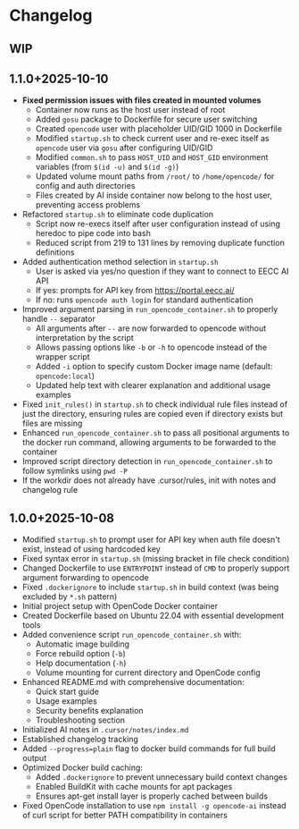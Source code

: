 # Changelog

## WIP

## 1.1.0+2025-10-10

- **Fixed permission issues with files created in mounted volumes**
  - Container now runs as the host user instead of root
  - Added `gosu` package to Dockerfile for secure user switching
  - Created `opencode` user with placeholder UID/GID 1000 in Dockerfile
  - Modified `startup.sh` to check current user and re-exec itself as `opencode` user via `gosu` after configuring UID/GID
  - Modified `common.sh` to pass `HOST_UID` and `HOST_GID` environment variables (from `$(id -u)` and `$(id -g)`)
  - Updated volume mount paths from `/root/` to `/home/opencode/` for config and auth directories
  - Files created by AI inside container now belong to the host user, preventing access problems
- Refactored `startup.sh` to eliminate code duplication
  - Script now re-execs itself after user configuration instead of using heredoc to pipe code into bash
  - Reduced script from 219 to 131 lines by removing duplicate function definitions
- Added authentication method selection in `startup.sh`
  - User is asked via yes/no question if they want to connect to EECC AI API
  - If yes: prompts for API key from https://portal.eecc.ai/
  - If no: runs `opencode auth login` for standard authentication
- Improved argument parsing in `run_opencode_container.sh` to properly handle `--` separator
  - All arguments after `--` are now forwarded to opencode without interpretation by the script
  - Allows passing options like `-b` or `-h` to opencode instead of the wrapper script
  - Added `-i` option to specify custom Docker image name (default: `opencode:local`)
  - Updated help text with clearer explanation and additional usage examples
- Fixed `init_rules()` in `startup.sh` to check individual rule files instead of just the directory, ensuring rules are copied even if directory exists but files are missing
- Enhanced `run_opencode_container.sh` to pass all positional arguments to the docker run command, allowing arguments to be forwarded to the container
- Improved script directory detection in `run_opencode_container.sh` to follow symlinks using `pwd -P`
- If the workdir does not already have .cursor/rules, init with notes and changelog rule

## 1.0.0+2025-10-08

- Modified `startup.sh` to prompt user for API key when auth file doesn't exist, instead of using hardcoded key
- Fixed syntax error in `startup.sh` (missing bracket in file check condition)
- Changed Dockerfile to use `ENTRYPOINT` instead of `CMD` to properly support argument forwarding to opencode
- Fixed `.dockerignore` to include `startup.sh` in build context (was being excluded by `*.sh` pattern)
- Initial project setup with OpenCode Docker container
- Created Dockerfile based on Ubuntu 22.04 with essential development tools
- Added convenience script `run_opencode_container.sh` with:
  - Automatic image building
  - Force rebuild option (`-b`)
  - Help documentation (`-h`)
  - Volume mounting for current directory and OpenCode config
- Enhanced README.md with comprehensive documentation:
  - Quick start guide
  - Usage examples
  - Security benefits explanation
  - Troubleshooting section
- Initialized AI notes in `.cursor/notes/index.md`
- Established changelog tracking
- Added `--progress=plain` flag to docker build commands for full build output
- Optimized Docker build caching:
  - Added `.dockerignore` to prevent unnecessary build context changes
  - Enabled BuildKit with cache mounts for apt packages
  - Ensures apt-get install layer is properly cached between builds
- Fixed OpenCode installation to use `npm install -g opencode-ai` instead of curl script for better PATH compatibility in containers
